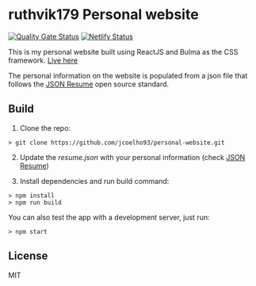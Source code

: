 # ruthvik179 Personal website

[![Quality Gate Status](https://sonarcloud.io/api/project_badges/measure?project=ruthvik179_personal-website&metric=alert_status)](https://sonarcloud.io/project/links?id=ruthvik179_personal-website)
[![Netlify Status](https://api.netlify.com/api/v1/badges/21e0296b-d00f-4d55-a51f-fe9aeedb7dc3/deploy-status)](https://app.netlify.com/sites/ruthvik/deploys)

This is my personal website built using ReactJS and Bulma as the CSS framework. [Live here](https://ruthvik.netlify.app/)

The personal information on the website is populated from a json file that follows the [JSON Resume](https://jsonresume.org/) open source standard.

## Build

1. Clone the repo:
```console
> git clone https://github.com/jcoelho93/personal-website.git
```

2. Update the *resume.json* with your personal information (check [JSON Resume](https://jsonresume.org/))

3. Install dependencies and run build command:
```console
> npm install
> npm run build
```

You can also test the app with a development server, just run:

```console
> npm start
```

## License

MIT
